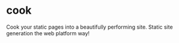 # cook
Cook your static pages into a beautifully performing site.  Static site generation the web platform way!

